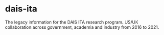 # dais-ita
The legacy information for the DAIS ITA research program.  US/UK collaboration across government, academia and industry from 2016 to 2021.
